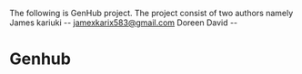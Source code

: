 The following is GenHub project. The project consist of two authors namely
James kariuki -- jamexkarix583@gmail.com
Doreen David --  

# Genhub
